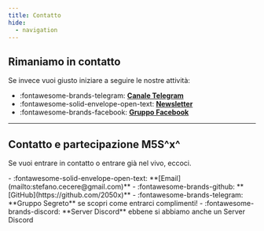 ```yaml
---
title: Contatto
hide:
  - navigation
---
```

## Rimaniamo in contatto
Se invece vuoi giusto iniziare a seguire le nostre attività:

<div class="grid cards" markdown>

- :fontawesome-brands-telegram: **[Canale Telegram](https://t.me/org2050x)**
- :fontawesome-solid-envelope-open-text: **[Newsletter](https://m5sinforma.substack.com/)**
- :fontawesome-brands-facebook: **[Gruppo Facebook](https://www.facebook.com/groups/2050x)**
</div>

---

## Contatto e partecipazione M5S^x^
Se vuoi entrare in contatto o entrare già nel vivo, eccoci.

<div class="grid cards" markdown>
- :fontawesome-solid-envelope-open-text: **[Email](mailto:stefano.cecere@gmail.com)**  
- :fontawesome-brands-github: **[GitHub](https://github.com/2050x)**  
- :fontawesome-brands-telegram: **Gruppo Segreto**  se scopri come entrarci complimenti!
- :fontawesome-brands-discord: **Server Discord**  ebbene si abbiamo anche un Server Discord
</div>
